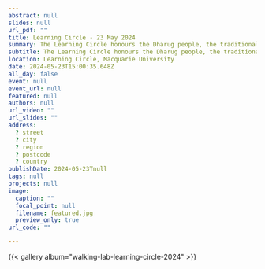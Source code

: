 ```yaml
---
abstract: null
slides: null
url_pdf: ""
title: Learning Circle - 23 May 2024
summary: The Learning Circle honours the Dharug people, the traditional owners of Macquarie University’s lands. It serves as a culturally safe environment for gathering and sharing knowledge, a practice ingrained in Aboriginal and Torres Strait Islander cultures for tens of thousands of years. In the background of the image, you can see the Central Courtyard building to the middle-right and Central Courtyard Accommodation to the right of that. You can also see some of The Chancellery building to the left.
subtitle: The Learning Circle honours the Dharug people, the traditional owners of Macquarie University’s lands. It serves as a culturally safe environment for gathering and sharing knowledge, a practice ingrained in Aboriginal and Torres Strait Islander cultures for tens of thousands of years. In the background of the image, you can see the Central Courtyard building to the middle-right and Central Courtyard Accommodation to the right of that. You can also see some of The Chancellery building to the left.
location: Learning Circle, Macquarie University
date: 2024-05-23T15:00:35.648Z
all_day: false
event: null
event_url: null
featured: null
authors: null
url_video: ""
url_slides: ""
address:
  ? street
  ? city
  ? region
  ? postcode
  ? country
publishDate: 2024-05-23Tnull
tags: null
projects: null
image:
  caption: ""
  focal_point: null
  filename: featured.jpg
  preview_only: true
url_code: ""

---
```


{{< gallery album="walking-lab-learning-circle-2024" >}}
